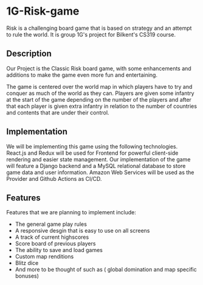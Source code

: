 # 1G-Risk-game
Risk is a challenging board game that is based on strategy and an attempt to rule the world. It is group 1G's project for Bilkent's CS319 course.

## Description
Our Project is the Classic Risk board game, with some enhancements and additions to make the game even more fun and entertaining. 

The game is centered over the world map in which players have to try and conquer as much of the world as they can. Players are given some infantry at the start of the game depending on the number of the players and after that each player is given extra infantry in relation to the number of countries and contents that are under their control.

## Implementation
We will be implementing this game using the following technologies. React.js and Redux will be used for Frontend for powerful client-side rendering and easier state management. Our implementation of the game will feature a Django backend and a MySQL relational database to store game data and user information. Amazon Web Services will be used as the Provider and Github Actions as CI/CD.

## Features
Features that we are planning to implement include:
- The general game play rules
- A responsive desgin that is easy to use on all screens
- A track of current highscores
- Score board of previous players
- The ability to save and load games
- Custom map renditions
- Blitz dice
- And more to be thought of such as ( global domination and map specific bonuses)
